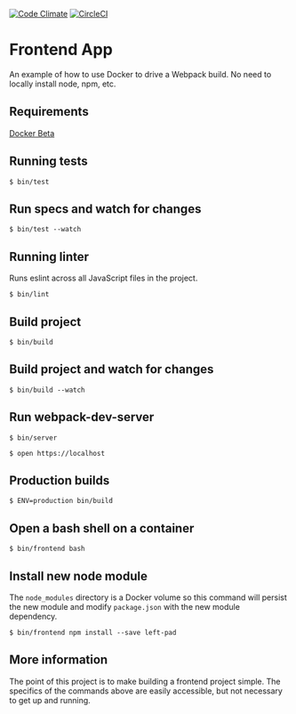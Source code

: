 [![Code Climate](https://codeclimate.com/github/spadin/frontendapp/badges/gpa.svg)](https://codeclimate.com/github/spadin/frontendapp)
[![CircleCI](https://circleci.com/gh/spadin/frontendapp/tree/master.svg?style=shield&circle-token=a3e71e5344d38da268fef3762da1149158a368c2)](https://circleci.com/gh/spadin/frontendapp/tree/master)

# Frontend App

An example of how to use Docker to drive a Webpack build. No need to locally
install node, npm, etc.

## Requirements

[Docker Beta][1]

## Running tests

```
$ bin/test
```

## Run specs and watch for changes

```
$ bin/test --watch
```

## Running linter

Runs eslint across all JavaScript files in the project.

```
$ bin/lint
```

## Build project

```
$ bin/build
```

## Build project and watch for changes

```
$ bin/build --watch
```

## Run webpack-dev-server

```
$ bin/server
```

```
$ open https://localhost
```

## Production builds

```
$ ENV=production bin/build
```

## Open a bash shell on a container

```
$ bin/frontend bash
```

## Install new node module

The `node_modules` directory is a Docker volume so this command will persist the new module and modify `package.json` with the new module dependency.

```
$ bin/frontend npm install --save left-pad
```

## More information

The point of this project is to make building a frontend project simple. The
specifics of the commands above are easily accessible, but not necessary to get
up and running.

[1]: https://beta.docker.com/
